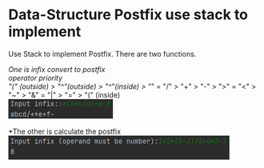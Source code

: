 # Data-Structure Postfix use stack to implement

Use Stack to implement Postfix.
There are two functions.

*One is infix convert to postfix  
operator priority  
"(" (outside) > "^"(outside) > "^"(inside) > "*" = "/" > "+" > "-" > ">" = "<" > "~" > "&" = "|" > "=" > "(" (inside)  
![image](https://github.com/Joechen0130/Data-Structure/blob/master/infix2postfix.png)
  
*The other is calculate the postfix   
![image](https://github.com/Joechen0130/Data-Structure/blob/master/postfix_calculate.png)
  
